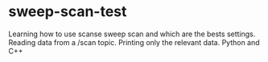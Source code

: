 # sweep-scan-test
Learning how to use scanse sweep scan and which are the bests settings.
Reading data from a /scan topic. Printing only the relevant data. Python and C++
